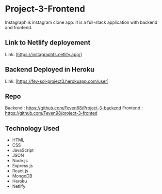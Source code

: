# Project-3-Frontend

Instagraph is instagram clone app. It is a full-stack application with backend and frontend.

## Link to Netlify deployement

Link: [https://instagraphfs.netlify.app/]

## Backend Deployed in Heroku

Link: [https://fev-sol-project3.herokuapp.com/user]

## Repo

Backend : https://github.com/Feven98/Project-3-backend
Frontend : https://github.com/Feven98/project-3-fronted

## Technology Used

* HTML
* CSS
* JavaScript
* JSON
* Node.js
* Express.js
* React.js
* MongoDB
* Heroku
* Netlify
